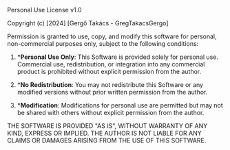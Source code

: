 Personal Use License v1.0

Copyright (c) [2024] [Gergő Takács - GregTakacsGergo]

Permission is granted to use, copy, and modify this software for personal, non-commercial purposes only, subject to the following conditions:

1. ***Personal Use Only**: This Software is provided solely for personal use. Commercial use, redistribution, or integration into any commercial product is prohibited without explicit permission from the author.

2. ***No Redistribution**: You may not redistribute this Software or any modified versions without prior written permission from the author.

3. ***Modification**: Modifications for personal use are permitted but may not be shared with others without explicit permission from the author.

THE SOFTWARE IS PROVIDED "AS IS", WITHOUT WARRANTY OF ANY KIND, EXPRESS OR IMPLIED. THE AUTHOR IS NOT LIABLE FOR ANY CLAIMS OR DAMAGES ARISING FROM THE USE OF THIS SOFTWARE.
